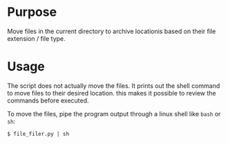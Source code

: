 # Purpose
Move files in the current directory to archive locationis based on their file extension / file type.

# Usage
The script does not actually move the files. It prints out the shell command to move files to their desired location. this makes it possible to review the commands before executed.

To move the files, pipe the program output through a linux shell like `bash` or `sh`:
```
$ file_filer.py | sh
``` 
